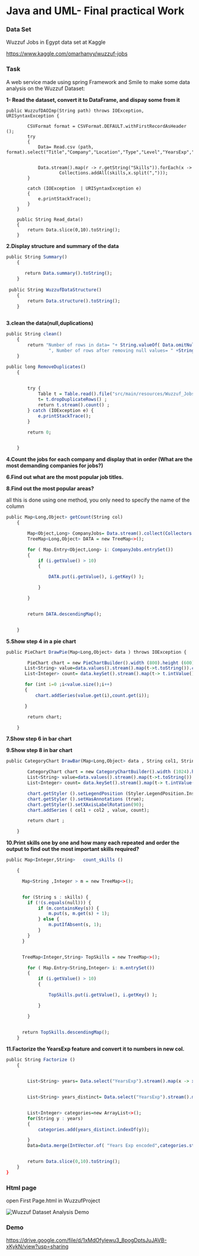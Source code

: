 # Java and UML- Final practical Work

### Data Set
Wuzzuf Jobs in Egypt data set at Kaggle

https://www.kaggle.com/omarhanyy/wuzzuf-jobs

### Task

A web service made using spring Framework and Smile to make some data analysis on the Wuzzuf Dataset:

**1- Read the dataset, convert it to DataFrame, and dispay some from it**

````
public WuzzufDAOImp(String path) throws IOException, URISyntaxException {

        CSVFormat format = CSVFormat.DEFAULT.withFirstRecordAsHeader ();
        try
        {
            Data= Read.csv (path, format).select("Title","Company","Location","Type","Level","YearsExp","Country","Skills");


            Data.stream().map(r -> r.getString("Skills")).forEach(x ->
                    Collections.addAll(skills,x.split(",")));
        }

        catch (IOException  | URISyntaxException e)
        {
            e.printStackTrace();
        }
    }

    public String Read_data()
    {
        return Data.slice(0,10).toString();
    }
````

**2.Display structure and summary of the data**
````r
public String Summary()
    {
        
       return Data.summary().toString();
    }
    
 public String WuzzufDataStructure()
    {
        return Data.structure().toString();
    }
   
````

**3.clean the data(null,duplications)**

````r
public String clean()
    {
        return "Number of rows in data= "+ String.valueOf( Data.omitNullRows().nrows()) +
                ", Number of rows after removing null values= " +String.valueOf( Data.nrows()) ;
    }

public long RemoveDuplicates()
    {

        
        try {
            Table t = Table.read().file("src/main/resources/Wuzzuf_Jobs.csv");
            t= t.dropDuplicateRows() ;
            return t.stream().count() ;
        } catch (IOException e) {
            e.printStackTrace();
        }

        return 0;


    }
````

**4.Count the jobs for each company and display that in order 
(What are the most demanding companies for jobs?)**

**6.Find out what are the most popular job titles.**

**8.Find out the most popular areas?**

all this is done using one method, you only need to specify the name of the column

````r
public Map<Long,Object> getCount(String col)
    {

        Map<Object,Long> CompanyJobs= Data.stream().collect(Collectors.groupingBy(t -> t.getString(col), Collectors.counting()));
        TreeMap<Long,Object> DATA = new TreeMap<>();

        for ( Map.Entry<Object,Long> i: CompanyJobs.entrySet())
        {
            if (i.getValue() > 10)
            {

                DATA.put(i.getValue(), i.getKey() );

            }

        }


        return DATA.descendingMap();


    }
````

**5.Show step 4 in a pie chart**
````r
public PieChart DrawPie(Map<Long,Object> data ) throws IOException {

        PieChart chart = new PieChartBuilder().width (800).height (600).title ("Jobs Pie Chart").build ();
       List<String> value=data.values().stream().map(t->t.toString()).collect(Collectors.toList());
       List<Integer> count= data.keySet().stream().map(t-> t.intValue()).collect(Collectors.toList());

       for (int i=0 ;i<value.size();i++)
       {
           chart.addSeries(value.get(i),count.get(i));

       }

        return chart;

    }
````

**7.Show step 6 in bar chart**

**9.Show step 8 in bar chart**

```r
public CategoryChart DrawBar(Map<Long,Object> data , String col1, String col2) throws IOException {

        CategoryChart chart = new CategoryChartBuilder().width (1024).height (768).title ("Most Popular " + col1 +"s" ).xAxisTitle ("Job Titles").yAxisTitle ("Count").build ();
        List<String> value=data.values().stream().map(t->t.toString()).collect(Collectors.toList());
        List<Integer> count= data.keySet().stream().map(t-> t.intValue()).collect(Collectors.toList());

        chart.getStyler ().setLegendPosition (Styler.LegendPosition.InsideNW);
        chart.getStyler ().setHasAnnotations (true);
        chart.getStyler().setXAxisLabelRotation(90);
        chart.addSeries ( col1 + col2 , value, count);

        return chart ;

    }
```

**10.Print skills one by one and how many each repeated and order the output to find out the most important skills required?**
```r
public Map<Integer,String>   count_skills ()

    {

      Map<String ,Integer > m = new TreeMap<>();


      for (String s : skills) {
        if (!(s.equals(null))) {
            if (m.containsKey(s)) {
                m.put(s, m.get(s) + 1);
            } else {
                m.putIfAbsent(s, 1);
            }
        }
      }


      TreeMap<Integer,String> TopSkills = new TreeMap<>();

        for ( Map.Entry<String,Integer> i: m.entrySet())
        {
            if (i.getValue() > 10)
            {

                TopSkills.put(i.getValue(), i.getKey() );

            }

        }


      return TopSkills.descendingMap();
    }
```

**11.Factorize the YearsExp feature and convert it to numbers in new col.**

```r
public String Factorize ()
    {


        List<String> years= Data.select("YearsExp").stream().map(x -> x.getString(0).replace("Yrs of Exp","" )).collect(Collectors.toList());


        List<String> years_distinct= Data.select("YearsExp").stream().map(x -> x.getString(0).replace("Yrs of Exp","" )).distinct().collect(Collectors.toList());


        List<Integer> categories=new ArrayList<>();
        for(String y : years)
        {
            categories.add(years_distinct.indexOf(y));

        }
        Data=Data.merge(IntVector.of( "Years Exp encoded",categories.stream().mapToInt(i->i).toArray()));


        return Data.slice(0,10).toString();
    }
}

```


### Html page
open First Page.html in WuzzufProject

![Wuzzuf Dataset Analysis Demo](image.png)


### Demo
https://drive.google.com/file/d/1xMdOfyIewu3_8pogDptsJuJAVB-xKykN/view?usp=sharing






